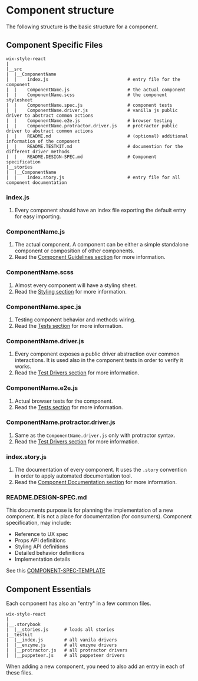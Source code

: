 # Component structure
The following structure is the basic structure for a component.

## Component Specific Files
```
wix-style-react
|
|__src
|  |__ComponentName
|  |    index.js                              # entry file for the component
|  |    ComponentName.js                      # the actual component
|  |    ComponentName.scss                    # the component stylesheet
|  |    ComponentName.spec.js                 # component tests
|  |    ComponentName.driver.js               # vanilla js public driver to abstract common actions
|  |    ComponentName.e2e.js                  # browser testing
|  |    ComponentName.protractor.driver.js    # protractor public driver to abstract common actions
|  |    README.md                             # (optional) additional information of the component
|  |    README.TESTKIT.md                     # documention for the different driver methods
|  |    README.DESIGN-SPEC.md                 # Component specification
|__stories
|  |__ComponentName
|  |    index.story.js                        # entry file for all component documentation
```

### index.js

1. Every component should have an index file  exporting the default entry for easy importing.

### ComponentName.js

1. The actual component. A component can be either a simple standalone component or composition of other components.
1. Read the [Component Guidelines section](./COMPONENT_GUIDELINES.md) for more information.

### ComponentName.scss

1. Almost every component will have a styling sheet.
1. Read the [Styling section](./STYLING.md) for more information.

### ComponentName.spec.js

1. Testing component behavior and methods wiring.
1. Read the [Tests section](./TESTING.md) for more information.

### ComponentName.driver.js

1. Every component exposes a public driver abstraction over common interactions. It is used also in the component tests in order to verify it works.
1. Read the [Test Drivers section](./TEST_DRIVERS.md) for more information.

### ComponentName.e2e.js

1. Actual browser tests for the component.
1. Read the [Tests section](./TESTING.md) for more information.

### ComponentName.protractor.driver.js

1. Same as the `ComponentName.driver.js` only with protractor syntax.
1. Read the [Test Drivers section](./TEST_DRIVERS.md) for more information.

### index.story.js

1. The documentation of every component. It uses the `.story` convention in order to apply automated documentation tool.
1. Read the [Component Documentation section](./DOCUMENTING_COMPONENTS.md) for more information.

### README.DESIGN-SPEC.md

This documents purpose is for planning the implementation of a new component.
It is not a place for documentation (for consumers).
Component specification, may include:

- Reference to UX spec
- Props API definitions
- Styling API definitions
- Detailed behavior definitions
- Implementation details

See this [COMPONENT-SPEC-TEMPLATE](./COMPONENT-SPEC-EXAMPLE.md)

## Component Essentials

Each component has also an "entry" in a few common files.

```
wix-style-react
|
|__.storybook
|  |__stories.js      # loads all stories 
|__testkit
|  |__index.js        # all vanila drivers
|  |__enzyme.js       # all enzyme drivers
|  |__protractor.js   # all protractor drivers 
|  |__puppeteer.js    # all puppeteer drivers
```

When adding a new component, you need to also add an entry in each of these files.
